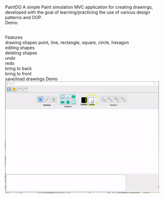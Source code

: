 
 PaintDO
 A simple Paint simulation MVC application for creating drawings, developed with the goal of learning/practicing the use of various design patterns and OOP.</br>Demo:</br></br> 

 Features</br>
 drawing shapes  point, line, rectangle, square, circle, hexagon</br>
 editing shapes</br>
 deleting shapes</br>
 undo</br>
 redo</br>
 bring to back</br>
 bring to front</br>
 save/load drawings
 Demo ![](demo.gif)

